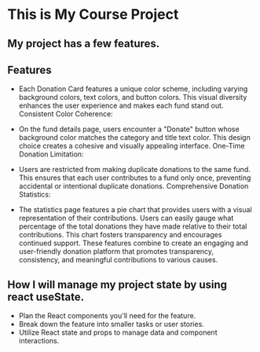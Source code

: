 # This is My Course Project

## My project has a few features.

## Features
- Each Donation Card features a unique color scheme, including varying background colors, text colors, and button colors. This visual diversity enhances the user experience and makes each fund stand out.
Consistent Color Coherence:

- On the fund details page, users encounter a "Donate" button whose background color matches the category and title text color. This design choice creates a cohesive and visually appealing interface.
One-Time Donation Limitation:

- Users are restricted from making duplicate donations to the same fund. This ensures that each user contributes to a fund only once, preventing accidental or intentional duplicate donations.
Comprehensive Donation Statistics:

- The statistics page features a pie chart that provides users with a visual representation of their contributions. Users can easily gauge what percentage of the total donations they have made relative to their total contributions. This chart fosters transparency and encourages continued support.
These features combine to create an engaging and user-friendly donation platform that promotes transparency, consistency, and meaningful contributions to various causes.

## How I will manage my project state by using react useState.

- Plan the React components you'll need for the feature.
- Break down the feature into smaller tasks or user stories.
- Utilize React state and props to manage data and component interactions.

